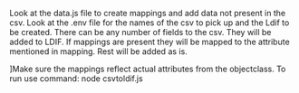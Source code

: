 Look at the data.js file to create mappings and add data not present in the csv. 
Look at the .env file for the names of the csv to pick up and the Ldif to be created. 
There can be any number of fields to the csv. They will be added to LDIF. If mappings are present they will be mapped to the attribute mentioned in mapping.
Rest will be added as is. 

]Make sure the mappings reflect actual attributes from the objectclass. 
To run use command: node csvtoldif.js

